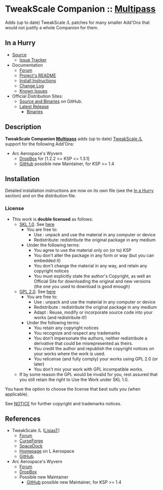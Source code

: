 # TweakScale Companion :: [Multipass](https://youtu.be/NVPLqbWXdDA)

Adds (up to date) TweakScale /L patches for many smaller Add'Ons that would not justify a whole Companion for them.


## In a Hurry

* [Source](https://github.com/net-lisias-ksp/TweakScaleCompanion_Multipass)
	+ [Issue Tracker](https://github.com/net-lisias-ksp/TweakScaleCompanion_Multipass/issues)
* Documentation
	+ [Forum](https://forum.kerbalspaceprogram.com/index.php?/topic/192216-tweakscale-companion-program/)
	+ [Project's README](https://github.com/net-lisias-ksp/TweakScaleCompanion_Multipass/blob/master/README.md)
	+ [Install Instructions](https://github.com/net-lisias-ksp/TweakScaleCompanion_Multipass/blob/master/INSTALL.md)
	+ [Change Log](./CHANGE_LOG.md)
	+ [Known Issues](./KNOWN_ISSUES.md)
* Official Distribution Sites:
	+ [Source and Binaries](https://github.com/net-lisias-ksp/TweakScaleCompanion_Multipass) on GitHub.
	+ [Latest Release](https://github.com/net-lisias-ksp/TweakScaleCompanion_Multipass/releases)
		- [Binaries](https://github.com/net-lisias-ksp/TweakScaleCompanion_Multipass/Archive)


## Description

**TweakScale Companion [Multipass](https://youtu.be/NVPLqbWXdDA)** adds (up to date) [TweakScale /L](https://forum.kerbalspaceprogram.com/index.php?/topic/179030-ksp-141-tweakscale-under-lisias-management-24310-2019-1030/) support for the following Add'Ons:

* Arc Aerospace's Wyvern
	+ [DropBox](https://drive.google.com/open?id=0B3KjWA5ZuxhrZmcydDhseE0xVzQ) for [1.2.2 <= KSP <= 1.3.1]
	+ [GitHub](https://github.com/StoneBlue/ArcAerospace-Wyvern/releases) possible new Maintainer, for KSP >= 1.4


## Installation

Detailed installation instructions are now on its own file (see the [In a Hurry](#in-a-hurry) section) and on the distribution file.

### License

* This work is **double licensed** as follows:
	+ [SKL 1.0](https://ksp.lisias.net/SKL-1_0.txt). See [here](./LICENSE.SKL-1_0)
		+ You are free to:
			- Use : unpack and use the material in any computer or device
			- Redistribute: redistribute the original package in any medium
		+ Under the following terms:
			- You agree to use the material only on (or to) KSP
			- You don't alter the package in any form or way (but you can embedded it)
			- You don't change the material in any way, and retain any copyright notices
			- You must explicitly state the author's Copyright, as well an Official Site for downloading the original and new versions (the one you used to download is good enough) 
	+ [GPL 2.0](https://www.gnu.org/licenses/gpl-2.0.txt). See [here](./LICENSE.GPL-2_0)
		+ You are free to:
			- Use : unpack and use the material in any computer or device
			- Redistribute : redistribute the original package in any medium
			- Adapt : Reuse, modify or incorporate source code into your works (and redistribute it!) 
		+ Under the following terms:
			- You retain any copyright notices
			- You recognize and respect any trademarks
			- You don't impersonate the authors, neither redistribute a derivative that could be misrepresented as theirs.
			- You credit the author and republish the copyright notices on your works where the work is used.
			- You relicense (and fully comply) your works using GPL 2.0 (or later)
			- You don't mix your work with GPL incompatible works.
	+ If by some reason the GPL would be invalid for you, rest assured that you still retain the right to Use the Work under SKL 1.0.

You have the option to choose the license that best suits you (when applicable).

See [NOTICE](./NOTICE) for further copyright and trademarks notices.


## References

* TweakScale /L ([LisiasT](https://forum.kerbalspaceprogram.com/index.php?/profile/187168-lisias/))
	+ [Forum](https://forum.kerbalspaceprogram.com/index.php?/topic/179030-ksp-141-tweakscale-under-lisias-management-24310-2019-1030/)
	+ [CurseForge](https://kerbal.curseforge.com/projects/tweakscale)
	+ [SpaceDock](https://spacedock.info/mod/127/TweakScale)
	+ [Homepage](http://ksp.lisias.net/add-ons/TweakScale) on L Aerospace
	+ [GitHub](https://github.com/net-lisias-ksp/TweakScale).
* Arc Aerospace's Wyvern
	+ [Forum](https://forum.kerbalspaceprogram.com/index.php?/topic/165224-13-wyvern-an-advanced-5-kerbal-crew-capsule/&)
	+ [DropBox](https://drive.google.com/open?id=0B3KjWA5ZuxhrZmcydDhseE0xVzQ)
	+ Possible new Maintainer
		- [GitHub](https://github.com/StoneBlue/ArcAerospace-Wyvern/releases) possible new Maintainer, for KSP >= 1.4
